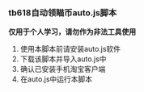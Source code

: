### tb618自动领瞄币auto.js脚本
**仅用于个人学习，请勿作为非法工具使用**

1. 使用本脚本前请安装auto.js软件
2. 下载该脚本并导入auto.js中
3. 确认已安装手机淘宝客户端
4. 在auto.js中运行本脚本
